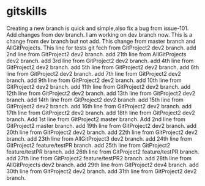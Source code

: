 # gitskills
Creating a new branch is quick and simple,also fix a bug from issue-101.
Add changes from dev branch.
I am working on dev branch now.
This is a change from dev branch but not add.
This change from master branch and AllGitProjects.
This line for tests git fech from GitProject2 dev2 branch.
add 2nd line from GitProject2 dev2 branch.
add 21th line from AllGitProjects dev2 branch.
add 3rd line from GitProject2 dev2 branch.
add 4th line from GitProject2 dev2 branch.
add 5th line from GitProject2 dev2 branch.
add 6th line from GitProject2 dev2 branch.
add 7th line from GitProject2 dev2 branch.
add 9th line from GitProject2 dev2 branch.
add 10th line from GitProject2 dev2 branch.
add 11th line from GitProject2 dev2 branch.
add 12th line from GitProject2 dev2 branch.
add 13th line from GitProject2 dev2 branch.
add 14th line from GitProject2 dev2 branch.
add 15th line from GitProject2 dev2 branch.
add 16th line from GitProject2 dev2 branch.
add 17th line from GitProject2 dev2 branch.
add 18th line from GitProject2 dev2 branch.
Add 1st line from GitProject2 master branch.
Add 2nd line from GitProject2 master branch.
add 19th line from GitProject2 dev2 branch.
add 20th line from GitProject2 dev2 branch.
add 22th line from GitProject2 dev2 branch.
add 23th line from AllGitProject3 dev2 branch.
add 24th line from GitProject2 feature/testPR branch.
add 25th line from GitProject2 feature/testPR branch.
add 26th line from GitProject2 feature/testPR branch.
add 27th line from GitProject2 feature/testPR2 branch.
add 28th line from AllGitProjects dev2 branch.
add 29th line from GitProject2 dev4 branch.
add 30th line from GitProject2 dev2 branch.
add 31th line from GitProject2 dev2 branch.
